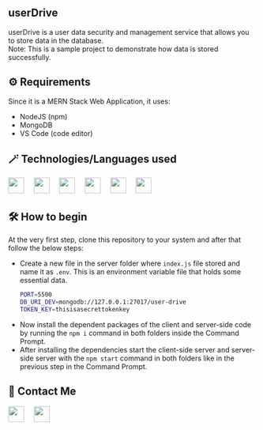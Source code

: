## userDrive
userDrive is a user data security and management service that allows you to store data in the database.
<br>
Note: This is a sample project to demonstrate how data is stored successfully.

## ⚙️ Requirements
Since it is a MERN Stack Web Application, it uses:
* NodeJS (npm)
* MongoDB
* VS Code (code editor)

## 🪄 Technologies/Languages used
<p float="left">
<img height="32" width="32" src="https://cdn.simpleicons.org/mongodb/" />&nbsp;&nbsp;&nbsp;&nbsp;
<img height="32" width="32" src="https://cdn.simpleicons.org/express/" />&nbsp;&nbsp;&nbsp;&nbsp;
<img height="32" width="32" src="https://cdn.simpleicons.org/react/" />&nbsp;&nbsp;&nbsp;&nbsp;
<img height="32" width="32" src="https://cdn.simpleicons.org/node.js/" />&nbsp;&nbsp;&nbsp;&nbsp;
<img height="32" width="32" src="https://cdn.simpleicons.org/jsonwebtokens/" />&nbsp;&nbsp;&nbsp;&nbsp;
<img height="32" width="32" src="https://cdn.simpleicons.org/css3/" />&nbsp;&nbsp;&nbsp;&nbsp;
</p>

## 🛠️ How to begin
At the very first step, clone this repository to your system and after that follow the below steps:
* Create a new file in the server folder where ```index.js``` file stored and name it as ```.env```. This is an environment variable file that holds some essential data.
  ```bash
  PORT=5500
  DB_URI_DEV=mongodb://127.0.0.1:27017/user-drive
  TOKEN_KEY=thisisasecrettokenkey
  ```
* Now install the dependent packages of the client and server-side code by running the ```npm i``` command in both folders inside the Command Prompt.
* After installing the dependencies start the client-side server and server-side server with the ```npm start``` command in both folders like in the previous step in the Command Prompt.

## 🙌 Contact Me
[<img height="32" width="32" src="https://cdn.simpleicons.org/linkedin" />](https://www.linkedin.com/in/vivek-vaish-bb5803257/)&nbsp;&nbsp;&nbsp;&nbsp;
[<img height="32" width="32" src="https://cdn.simpleicons.org/instagram" />](https://www.instagram.com/v.codr/)&nbsp;&nbsp;&nbsp;&nbsp;
